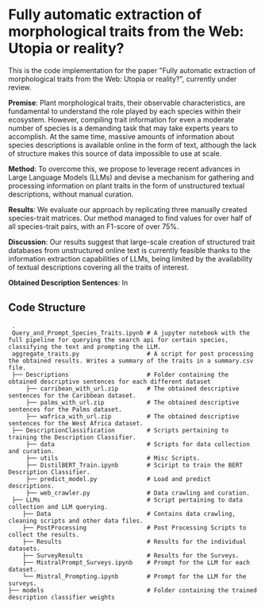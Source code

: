 
# Fully automatic extraction of morphological traits from the Web: Utopia or reality?

This is the code implementation for the paper "Fully automatic extraction of morphological traits from the Web: Utopia or reality?", currently under review. 

**Premise**: Plant morphological traits, their observable characteristics, are fundamental to understand the role played by each species within their ecosystem.
However, compiling trait information for even a moderate number of species is a demanding task that may take experts years to accomplish.
At the same time, massive amounts of information about species descriptions is available online in the form of text, although the lack of structure makes this source of data impossible to use at scale.

**Method**: To overcome this, we propose to  leverage recent advances in Large Language Models (LLMs) and devise a mechanism for gathering and processing information on plant traits in the form of unstructured textual descriptions, without manual curation.

**Results**: We evaluate our approach by replicating three manually created species-trait matrices. Our method managed to find values for over half of all species-trait pairs, with an F1-score of over 75%.

**Discussion**:
Our results suggest that large-scale creation of structured trait databases from unstructured online text is currently feasible thanks to the information extraction capabilities of LLMs, being limited by the availability of textual descriptions covering all the traits of interest.

**Obtained Description Sentences**:
In 

**Code Structure**
-----
```
 .
 Query_and_Prompt_Species_Traits.ipynb # A jupyter notebook with the full pipeline for querying the search api for certain species, classifying the text and prompting the LLM.
 aggregate_traits.py                   # A script for post processing the obtained results. Writes a summary of the traits in a summary.csv file.
 ├── Descriptions                      # Folder containing the obtained descriptive sentences for each different dataset
     ├── carribean_with_url.zip        # The obtained descriptive sentences for the Caribbean dataset.
     ├── palms_with_url.zip            # The obtained descriptive sentences for the Palms dataset.
     ├── wafrica_with_url.zip          # The obtained descriptive sentences for the West Africa dataset.
 ├── DescriptionClassification         # Scripts pertaining to training the Description Classifier.
     ├── data                          # Scripts for data collection and curation.
     ├── utils                         # Misc Scripts.
     ├── DistilBERT_Train.ipynb        # Sciript to train the BERT Description Classifier.
     ├── predict_model.py              # Load and predict descriptions.
     ├── web_crawler.py                # Data crawling and curation.
 ├── LLMs                              # Script pertaining to data collection and LLM querying.
    ├── Data                           # Contains data crawling, cleaning scripts and other data files.
    ├── PostProcessing                 # Post Processing Scripts to collect the results.
    ├── Results                        # Results for the individual datasets.
    ├── SurveyResults                  # Results for the Surveys.
    ├── MistralPrompt_Surveys.ipynb    # Prompt for the LLM for each dataset.
    └── Mistral_Prompting.ipynb        # Prompt for the LLM for the surveys.
├── models                             # Folder containing the trained description classifier weights

```
